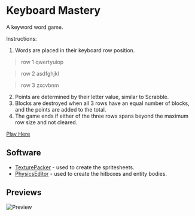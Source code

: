 # Keyboard Mastery

A keyword word game.

Instructions:

1. Words are placed in their keyboard row position.
  > row 1 qwertyuiop
  
  > row 2 asdfghjkl
  
  > row 3 zxcvbnm
  
2. Points are determined by their letter value, similar to Scrabble.
3. Blocks are destroyed when all 3 rows have an equal number of blocks, and the points are added to the total.
4. The game ends if either of the three rows spans beyond the maximum row size and not cleared.


[Play Here](https://focus16.itch.io/keyboard-mastery)

## Software

- [TexturePacker](https://www.codeandweb.com/texturepacker) - used to create the spritesheets.
- [PhysicsEditor](https://www.codeandweb.com/physicseditor) - used to create the hitboxes and entity bodies.

## Previews
![Preview](https://github.com/traderjosh/keyboard-mastery/blob/master/previews/preview1.png)
